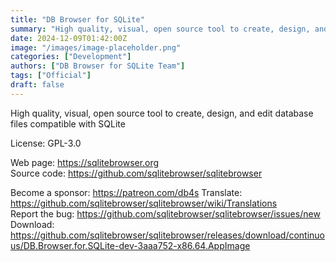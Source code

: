 ```yaml
---
title: "DB Browser for SQLite"
summary: "High quality, visual, open source tool to create, design, and edit database files compatible with SQLite"
date: 2024-12-09T01:42:00Z
image: "/images/image-placeholder.png"
categories: ["Development"]
authors: ["DB Browser for SQLite Team"]
tags: ["Official"]
draft: false
---
```


High quality, visual, open source tool to create, design, and edit database files compatible with SQLite

License: GPL-3.0

Web page: <https://sqlitebrowser.org>  
Source code: <https://github.com/sqlitebrowser/sqlitebrowser>

Become a sponsor: <https://patreon.com/db4s>
Translate: <https://github.com/sqlitebrowser/sqlitebrowser/wiki/Translations>  
Report the bug: <https://github.com/sqlitebrowser/sqlitebrowser/issues/new>  
Download: <https://github.com/sqlitebrowser/sqlitebrowser/releases/download/continuous/DB.Browser.for.SQLite-dev-3aaa752-x86.64.AppImage>
